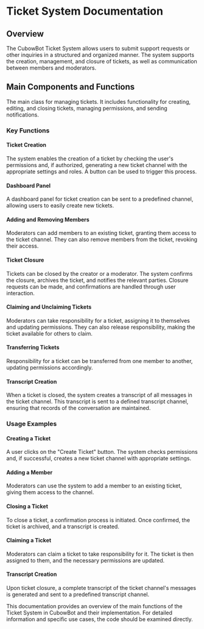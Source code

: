 # Ticket System Documentation

## Overview
The CubowBot Ticket System allows users to submit support requests or other inquiries in a structured and organized manner. The system supports the creation, management, and closure of tickets, as well as communication between members and moderators.

## Main Components and Functions

The main class for managing tickets. It includes functionality for creating, editing, and closing tickets, managing permissions, and sending notifications.

### Key Functions

#### Ticket Creation
The system enables the creation of a ticket by checking the user's permissions and, if authorized, generating a new ticket channel with the appropriate settings and roles. A button can be used to trigger this process.

#### Dashboard Panel
A dashboard panel for ticket creation can be sent to a predefined channel, allowing users to easily create new tickets.

#### Adding and Removing Members
Moderators can add members to an existing ticket, granting them access to the ticket channel. They can also remove members from the ticket, revoking their access.

#### Ticket Closure
Tickets can be closed by the creator or a moderator. The system confirms the closure, archives the ticket, and notifies the relevant parties. Closure requests can be made, and confirmations are handled through user interaction.

#### Claiming and Unclaiming Tickets
Moderators can take responsibility for a ticket, assigning it to themselves and updating permissions. They can also release responsibility, making the ticket available for others to claim.

#### Transferring Tickets
Responsibility for a ticket can be transferred from one member to another, updating permissions accordingly.

#### Transcript Creation
When a ticket is closed, the system creates a transcript of all messages in the ticket channel. This transcript is sent to a defined transcript channel, ensuring that records of the conversation are maintained.

### Usage Examples

#### Creating a Ticket
A user clicks on the "Create Ticket" button. The system checks permissions and, if successful, creates a new ticket channel with appropriate settings.

#### Adding a Member
Moderators can use the system to add a member to an existing ticket, giving them access to the channel.

#### Closing a Ticket
To close a ticket, a confirmation process is initiated. Once confirmed, the ticket is archived, and a transcript is created.

#### Claiming a Ticket
Moderators can claim a ticket to take responsibility for it. The ticket is then assigned to them, and the necessary permissions are updated.

#### Transcript Creation
Upon ticket closure, a complete transcript of the ticket channel's messages is generated and sent to a predefined transcript channel.

This documentation provides an overview of the main functions of the Ticket System in CubowBot and their implementation. For detailed information and specific use cases, the code should be examined directly.